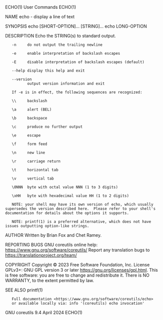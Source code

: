 ECHO(1)                                                                                        User Commands                                                                                        ECHO(1)

NAME
       echo - display a line of text

SYNOPSIS
       echo [SHORT-OPTION]... [STRING]...
       echo LONG-OPTION

DESCRIPTION
       Echo the STRING(s) to standard output.

       -n     do not output the trailing newline

       -e     enable interpretation of backslash escapes

       -E     disable interpretation of backslash escapes (default)

       --help display this help and exit

       --version
              output version information and exit

       If -e is in effect, the following sequences are recognized:

       \\     backslash

       \a     alert (BEL)

       \b     backspace

       \c     produce no further output

       \e     escape

       \f     form feed

       \n     new line

       \r     carriage return

       \t     horizontal tab

       \v     vertical tab

       \0NNN  byte with octal value NNN (1 to 3 digits)

       \xHH   byte with hexadecimal value HH (1 to 2 digits)

       NOTE: your shell may have its own version of echo, which usually supersedes the version described here.  Please refer to your shell's documentation for details about the options it supports.

       NOTE: printf(1) is a preferred alternative, which does not have issues outputting option-like strings.

AUTHOR
       Written by Brian Fox and Chet Ramey.

REPORTING BUGS
       GNU coreutils online help: <https://www.gnu.org/software/coreutils/>
       Report any translation bugs to <https://translationproject.org/team/>

COPYRIGHT
       Copyright © 2023 Free Software Foundation, Inc.  License GPLv3+: GNU GPL version 3 or later <https://gnu.org/licenses/gpl.html>.
       This is free software: you are free to change and redistribute it.  There is NO WARRANTY, to the extent permitted by law.

SEE ALSO
       printf(1)

       Full documentation <https://www.gnu.org/software/coreutils/echo>
       or available locally via: info '(coreutils) echo invocation'

GNU coreutils 9.4                                                                                April 2024                                                                                         ECHO(1)
